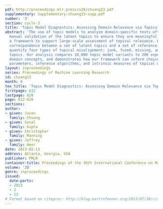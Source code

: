 ```yaml
---
pdf: http://proceedings.mlr.press/v28/chuang13.pdf
supplementary: Supplementary:chuang13-supp.pdf
number: '3'
section: cycle-3
title: 'Topic Model Diagnostics: Assessing Domain Relevance via Topical Alignment'
abstract: 'The use of topic models to analyze domain-specific texts often requires
  manual validation of the latent topics to ensure they are meaningful. We introduce
  a framework to support large-scale assessment of topical relevance. We measure the
  correspondence between a set of latent topics and a set of reference concepts to
  quantify four types of topical misalignment: junk, fused, missing, and repeated
  topics. Our analysis compares 10,000 topic model variants to 200 expert-provided
  domain concepts, and demonstrates how our framework can inform choices of model
  parameters, inference algorithms, and intrinsic measures of topical quality.'
layout: inproceedings
series: Proceedings of Machine Learning Research
id: chuang13
month: 0
tex_title: 'Topic Model Diagnostics: Assessing Domain Relevance via Topical Alignment'
firstpage: 612
lastpage: 620
page: 612-620
sections: 
author:
- given: Jason
  family: Chuang
- given: Sonal
  family: Gupta
- given: Christopher
  family: Manning
- given: Jeffrey
  family: Heer
date: 2013-02-13
address: Atlanta, Georgia, USA
publisher: PMLR
container-title: Proceedings of the 30th International Conference on Machine Learning
volume: '28'
genre: inproceedings
issued:
  date-parts:
  - 2013
  - 2
  - 13
# Format based on citeproc: http://blog.martinfenner.org/2013/07/30/citeproc-yaml-for-bibliographies/
---
```

